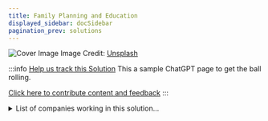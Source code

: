 ```yaml
---
title: Family Planning and Education
displayed_sidebar: docSidebar
pagination_prev: solutions
---
```


![Cover Image](https://images.unsplash.com/photo-1609220136736-443140cffec6?crop=entropy&cs=tinysrgb&fit=max&fm=jpg&ixid=Mnw0NDYzODh8MHwxfHNlYXJjaHwxfHxGYW1pbHklMjBQbGFubmluZyUyMGFuZCUyMEVkdWNhdGlvbnxlbnwwfHx8fDE2ODM2NTg3ODA&ixlib=rb-4.0.3&q=80&w=1080)
Image Credit: [Unsplash](https://unsplash.com/@nate_dumlao)

:::info [Help us track this Solution](contribute)
This a sample ChatGPT page to get the ball rolling.

[Click here to contribute content and feedback](contribute)
:::

<details>
        <summary>List of companies working in this solution...</summary>
        Experimental feature. Exciting Updates Underway!
        <div>
            <ul>
             
                <li><a href="https://www.bloomberg.org/">Bloomberg Philanthropies</a></li>
            
                <li><a href="https://extendfertility.com">Extend Fertility</a></li>
            
                <li><a href="https://bloomlife.com/">Bloomlife</a></li>
            
                <li><a href="https://www.o.school">O.school</a></li>
            
                <li><a href="https://civiceagle.com">Civic Eagle</a></li>
            
                <li><a href="https://www.mavenclinic.com">Maven Clinic</a></li>
            
                <li><a href="https://thepillclub.com">The Pill Club</a></li>
            
                <li><a href="https://www.washingtonpost.com/climate-environment/">Washington Post - Climate Coverage</a></li>
            
                <li><a href="https://axelspace.com/en">Axelspace</a></li>
            
                <li><a href="https://kindbody.com">Kindbody</a></li>
            
                <li><a href="https://afripads.com">Afripads</a></li>
            
                <li><a href="https://nan">Modern Fertility</a></li>
            
                <li><a href="https://primecoalition.org/">Prime</a></li>
            
                <li><a href="https://asktia.com">Tia</a></li>
            
                <li><a href="https://nan">Capital For Climate (c4c)</a></li>
            
                <li><a href="https://nan">Airminers Academy</a></li>
            
                <li><a href="https://ducky.eco">Ducky</a></li>
            
                <li><a href="https://glowing.com">Glow</a></li>
            
                <li><a href="https://www.futurefamily.com/">Future Family</a></li>
            
                <li><a href="https://isonohealth.com/demos">Isonohealth</a></li>
            
                <li><a href="https://girlswhocode.com">Girls Who Code</a></li>
            
                <li><a href="https://www.wearepossible.org/">Possible</a></li>
            
                <li><a href="https://everymothercounts.org">Every Mother Counts</a></li>
            
            </ul>
        </div>
        </details>

:::company
  #### [Jobs listed in this solution at Climatebase](https://climatebase.org/jobs?l=&q=&drawdown_solutions=Family+Planning+and+Education)
:::
## Overview

The role of family planning and having children in the climate change crisis is crucial, especially considering the significant impact that children have on climate emissions. According to a study published in Environmental Research Letters, having one fewer child can reduce an individual's carbon footprint by an estimated 58.6 metric tons of CO2-equivalent emissions per year. The decision to have children directly affects future carbon emissions, as each person contributes to the overall carbon footprint throughout their lifetime. By embracing family planning and making informed choices, individuals can play a part in mitigating climate change by reducing their carbon emissions and helping build a more sustainable future for the planet.

## Progress Made

One of the main ways that family planning and education can help reduce greenhouse gas emissions is by reducing the number of unwanted pregnancies. In countries where women have access to contraception and are able to plan their pregnancies, there are typically lower rates of abortion and unplanned pregnancies. This not only helps to reduce the number of abortions, but also the number of unplanned births, which can help to reduce the number of greenhouse gas emissions.

There have been a number of breakthrough technologies that have been developed in recent years that have helped to reduce the number of greenhouse gas emissions. One of these is the development of long-acting reversible contraception (LARC). LARC is a type of contraception that can last for several years, and it is much more effective than other types of contraception, such as the pill. This means that it can help to reduce the number of unplanned pregnancies, and thus the number of greenhouse gas emissions.

There are a number of companies and organizations that have been at the forefront of developing family planning and education solutions to reduce greenhouse gas emissions. One of these is the Population Council, which is a nonprofit organization that works to improve the health and well-being of people around the world. The Population Council has developed a number of innovative products and programs that have helped to reduce the number of unplanned pregnancies and abortions, and thus the number of greenhouse gas emissions.

## Lessons Learned

Some of the key lessons that have been learned in the development and implementation of Family Planning and Education to reverse climate change include:

1. The importance of involving communities in the planning and implementation process
2. The need for clear and concise communication about the goals and objectives of the program
3. The importance of providing incentives for participation
4. The need for flexibility in the program design to accommodate the needs of different communities
5. The importance of monitoring and evaluation to ensure the program is achieving its objectives.

One of the successes of Family Planning and Education to reverse climate change is the involvement of communities in the planning and implementation process. This has allowed for a better understanding of the needs of the community and has resulted in more successful implementation of the program.

One of the failures of Family Planning and Education to reverse climate change is the lack of clear and concise communication about the goals and objectives of the program. This has led to confusion and frustration among community members and has resulted in a lack of participation in the program.

One of the lessons that can be learned from the failures of Family Planning and Education to reverse climate change is the importance of clear and concise communication about the goals and objectives of the program. This will ensure that community members are aware of the program and are more likely to participate.

One of the lessons that can be learned from the successes of Family Planning and Education to reverse climate change is the importance of involving communities in the planning and implementation process. This will ensure that the needs of the community are understood and that the program is more likely to be successful.

## Challenges Ahead

The major challenge that remains in the development and implementation of Family Planning and Education to reverse climate change is the lack of awareness and knowledge about the issue. There is a need to educate people about the importance of family planning and its role in reversing climate change. There is also a need to create awareness about the various methods of family planning and their advantages and disadvantages. Additionally, there is a need to promote the use of family planning methods among the people.

Organizations such as Population Connection and Population Media Center have been working towards creating awareness about family planning and its importance in reversing climate change. They have been conducting research on the issue and have been creating awareness through their programs and campaigns. Additionally, they have been providing support to the governments and NGOs in the implementation of family planning programs.

## Best Path Forward

The most effective way to mitigate the effects of climate change is to prevent greenhouse gas emissions in the first place. Reducing emissions from the transportation, industry, and agricultural sectors is essential to prevent the worst effects of climate change. One way to do this is to promote family planning and education.

According to the Population Reference Bureau, “Family planning is critical to slowing and eventually reversing population growth.” When people have fewer children, they emit fewer greenhouse gases. In addition, when women have access to contraception, they can space their pregnancies further apart, which has health benefits for both the mother and the child.

There are many organizations working to promote family planning and education around the world. One example is the International Planned Parenthood Federation, which provides contraception and sexual education to millions of people every year.

There has been some progress in this area. For example, the global fertility rate has declined from 5.0 births per woman in 1950 to 2.5 births per woman in 2017. However, the world’s population is still growing, and much more needs to be done to reduce emissions.

To effectively mitigate the effects of climate change, it is essential to promote family planning and education on a large scale. This will require investment from governments, NGOs, and the private sector. In addition, it is important to ensure that this technology is accessible to everyone, regardless of income level.
